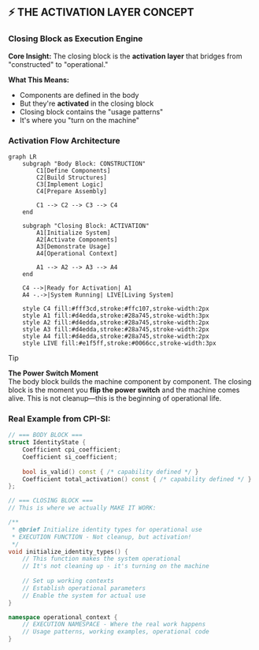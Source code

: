 ## ⚡ THE ACTIVATION LAYER CONCEPT

### **Closing Block as Execution Engine**

**Core Insight:** The closing block is the **activation layer** that bridges from "constructed" to "operational."

**What This Means:**
- Components are defined in the body
- But they're **activated** in the closing block
- Closing block contains the "usage patterns" 
- It's where you "turn on the machine"

### Activation Flow Architecture

```mermaid
graph LR
    subgraph "Body Block: CONSTRUCTION"
        C1[Define Components]
        C2[Build Structures]
        C3[Implement Logic]
        C4[Prepare Assembly]
        
        C1 --> C2 --> C3 --> C4
    end
    
    subgraph "Closing Block: ACTIVATION"
        A1[Initialize System]
        A2[Activate Components]
        A3[Demonstrate Usage]
        A4[Operational Context]
        
        A1 --> A2 --> A3 --> A4
    end
    
    C4 -->|Ready for Activation| A1
    A4 -.->|System Running| LIVE[Living System]
    
    style C4 fill:#fff3cd,stroke:#ffc107,stroke-width:2px
    style A1 fill:#d4edda,stroke:#28a745,stroke-width:3px
    style A2 fill:#d4edda,stroke:#28a745,stroke-width:2px
    style A3 fill:#d4edda,stroke:#28a745,stroke-width:2px
    style A4 fill:#d4edda,stroke:#28a745,stroke-width:2px
    style LIVE fill:#e1f5ff,stroke:#0066cc,stroke-width:3px
```

> [!TIP]
> **The Power Switch Moment**  
> The body block builds the machine component by component. The closing block is the moment you **flip the power switch** and the machine comes alive. This is not cleanup—this is the beginning of operational life.

### **Real Example from CPI-SI:**

```cpp
// === BODY BLOCK ===
struct IdentityState {
    Coefficient cpi_coefficient;
    Coefficient si_coefficient;
    
    bool is_valid() const { /* capability defined */ }
    Coefficient total_activation() const { /* capability defined */ }
};

// === CLOSING BLOCK ===
// This is where we actually MAKE IT WORK:

/**
 * @brief Initialize identity types for operational use
 * EXECUTION FUNCTION - Not cleanup, but activation!
 */
void initialize_identity_types() {
    // This function makes the system operational
    // It's not cleaning up - it's turning on the machine
    
    // Set up working contexts
    // Establish operational parameters  
    // Enable the system for actual use
}

namespace operational_context {
    // EXECUTION NAMESPACE - Where the real work happens
    // Usage patterns, working examples, operational code
}
```

